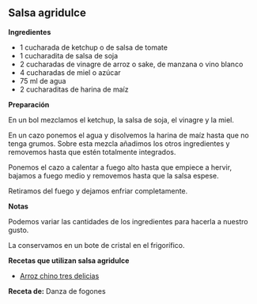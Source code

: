 ## Salsa agridulce

**Ingredientes**

- 1 cucharada de ketchup o de salsa de tomate 
- 1 cucharadita de salsa de soja 
- 2 cucharadas de vinagre de arroz o sake, de manzana o vino blanco
- 4 cucharadas de miel o azúcar
- 75 ml de agua 
- 2 cucharaditas de harina de maíz

**Preparación**

En un bol mezclamos el ketchup, la salsa de soja, el vinagre y la miel. 

En un cazo ponemos el agua y disolvemos la harina de maíz hasta que no tenga grumos. Sobre esta mezcla añadimos los otros ingredientes y removemos hasta que estén totalmente integrados.

Ponemos el cazo a calentar a fuego alto hasta que empiece a hervir, bajamos a fuego medio y removemos hasta que la salsa espese. 

Retiramos del fuego y dejamos enfriar completamente.

**Notas**

Podemos variar las cantidades de los ingredientes para hacerla a nuestro gusto.

La conservamos en un bote de cristal en el frigorífico.

**Recetas que utilizan salsa agridulce**

- [Arroz chino tres delicias](../salado/arroz-chino-tres-delicias.md)

**Receta de:** Danza de fogones
